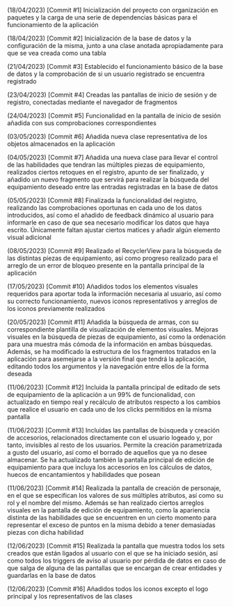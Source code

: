 (18/04/2023) [Commit #1] Inicialización del proyecto con organización en paquetes y la carga de una serie de dependencias básicas para el funcionamiento de la aplicación

(18/04/2023) [Commit #2] Inicialización de la base de datos y la configuración de la misma, junto a una clase anotada apropiadamente para que se vea creada como una tabla

(21/04/2023) [Commit #3] Establecido el funcionamiento básico de la base de datos y la comprobación de si un usuario registrado se encuentra registrado

(23/04/2023) [Commit #4] Creadas las pantallas de inicio de sesión y de registro, conectadas mediante el navegador de fragmentos

(24/04/2023) [Commit #5] Funcionalidad en la pantalla de inicio de sesión añadida con sus comprobaciones correspondientes

(03/05/2023) [Commit #6] Añadida nueva clase representativa de los objetos almacenados en la aplicación

(04/05/2023) [Commit #7] Añadida una nueva clase para llevar el control de las habilidades que tendran las múltiples piezas de equipamiento, realizados ciertos retoques en 
el registro, apunto de ser finalizado, y añadido un nuevo fragmento que servirá para realizar la búsqueda del equipamiento deseado entre las entradas registradas en la base
de datos

(05/05/2023) [Commit #8] Finalizada la funcionalidad del registro, realizando las comprobaciones oportunas en cada uno de los datos introducidos, así como el añadido de feedback
dinámico al usuario para informarle en caso de que sea necesario modificar los datos que haya escrito. Únicamente faltan ajustar ciertos matices y añadir algún elemento visual adicional

(08/05/2023) [Commit #9] Realizado el RecyclerView para la búsqueda de las distintas piezas de equipamiento, así como progreso realizado para el arreglo de un error de bloqueo presente en
la pantalla principal de la aplicación

(17/05/2023) [Commit #10] Añadidos todos los elementos visuales requeridos para aportar toda la información necesaria al usuario, así como su correcto funcionamiento, nuevos
iconos representativos y arreglos de los iconos previamente realizados

(20/05/2023) [Commit #11] Añadida la búsqueda de armas, con su correspondiente plantilla de visualización de elementos visuales. Mejoras visuales en la búsqueda de piezas
de equipamiento, así como la ordenación para una muestra más cómoda de la información en ambas búsquedas. Además, se ha modificado la estructura de los fragmentos tratados
en la aplicación para asemejarse a la versión final que tendrá la aplicación, editando todos los argumentos y la navegación entre ellos de la forma deseada

(11/06/2023) [Commit #12] Incluida la pantalla principal de editado de sets de equipamiento de la aplicación a un 99% de funcionalidad, con actualizado en tiempo real y recálculo
de atributos respecto a los cambios que realice el usuario en cada uno de los clicks permitidos en la misma pantalla

(11/06/2023) [Commit #13] Incluidas las pantallas de búsqueda y creación de accesorios, relacionados directamente con el usuario logeado y, por tanto, invisibles al resto de los usuarios.
Permite la creación parametrizada a gusto del usuario, así como el borrado de aquellos que ya no desee almacenar. Se ha actualizado también la pantalla principal de edición de equipamiento
para que incluya los accesorios en los cálculos de datos, huecos de encantamientos y habilidades que posean

(11/06/2023) [Commit #14] Realizada la pantalla de creación de personaje, en el que se especifican los valores de sus múltiples atributos, así como su rol y el nombre del mismo.
Además se han realizado ciertos arreglos visuales en la pantalla de edición de equipamiento, como la apariencia distinta de las habilidades que se encuentren en un cierto momento
para representar el exceso de puntos en la misma debido a tener demasiadas piezas con dicha habilidad

(12/06/2023) [Commit #15] Realizada la pantalla que muestra todos los sets creados que están ligados al usuario con el que se ha iniciado sesión, así como todos los triggers
de aviso al usuario por pérdida de datos en caso de que salga de alguna de las pantallas que se encargan de crear entidades y guardarlas en la base de datos

(12/06/2023) [Commit #16] Añadidos todos los iconos excepto el logo principal y los representativos de las clases